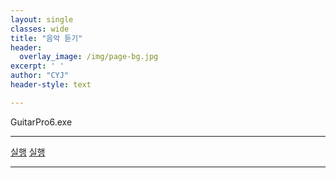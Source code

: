 ```yaml
--- 
layout: single
classes: wide
title: "음악 듣기"
header:
  overlay_image: /img/page-bg.jpg
excerpt: ' '
author: "CYJ"
header-style: text

---  
```


GuitarPro6.exe

---

<a href="choijangwook://">실행</a>
<a href="choijangwook://127.0.0.1:5900">실행</a>


---

